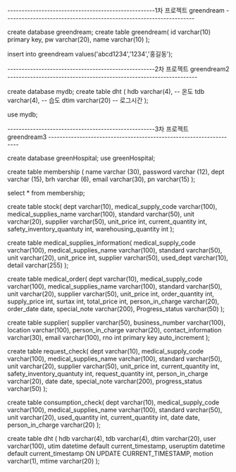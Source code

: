 ----------------------------------------------------1차 프로젝트 greendream -------------------------------------------------------------------

create database greendream; create table greendream( id varchar(10) primary key, pw varchar(20), name varchar(10) );

insert into greendream values('abcd1234','1234','홍길동');

----------------------------------------------------2차 프로젝트 greendream2 -------------------------------------------------------------------

create database mydb; create table dht ( hdb varchar(4), -- 온도 tdb varchar(4), -- 습도 dtim varchar(20) -- 로그시간 );

use mydb; 

----------------------------------------------------3차 프로젝트 greendream3 -------------------------------------------------------------------

create database greenHospital; use greenHospital;

create table membership ( name varchar (30), password varchar (12), dept varchar (15), brh varchar (6), email varchar(30), pn varchar(15) );

select * from membership;

create table stock(
	dept varchar(10),
    medical_supply_code varchar(100),
    medical_supplies_name varchar(100),
    standard varchar(50),
    unit varchar(20),
    supplier varchar(50),
    unit_price int,
    current_quantity int,
    safety_inventory_quantuty int,
    warehousing_quantity int
);

create table medical_supplies_information(
	medical_supply_code varchar(100),
    medical_supplies_name varchar(100),
    standard varchar(50),
    unit varchar(20),
    unit_price int,
    supplier varchar(50),
    used_dept varchar(10),
    detail varchar(255)
);

create table medical_order(
	dept varchar(10),
	medical_supply_code varchar(100),
    medical_supplies_name varchar(100),
    standard varchar(50),
    unit varchar(20),
    supplier varchar(50),
    unit_price int,
    order_quantity int,
    supply_price int,
    surtax int,
    total_price int,
    person_in_charge varchar(20),
    order_date date,
    special_note varchar(200),
    Progress_status varchar(50)
);

create table supplier(
	supplier varchar(50),
    business_number varchar(100),
    location varchar(100),
    person_in_charge varchar(20),
    contact_information varchar(30),
    email varchar(100),
    rno int primary key auto_increment
);

create table request_check(
	dept varchar(10),
	medical_supply_code varchar(100),
    medical_supplies_name varchar(100),
    standard varchar(50),
    unit varchar(20),
    supplier varchar(50),
    unit_price int,
    current_quantity int,
    safety_inventory_quantuty int,
    request_quantity int,
    person_in_charge varchar(20),
    date date,
    special_note varchar(200),
    progress_status varchar(50)
);

create table consumption_check(
	dept varchar(10),
    medical_supply_code varchar(100),
    medical_supplies_name varchar(100),
    standard varchar(50),
    unit varchar(20),
    used_quantity int,
    current_quantity int,
    date date,
    person_in_charge varchar(20)
);

create table dht (
	hdb varchar(4),
    tdb varchar(4),
    dtim varchar(20),
    user varchar(100),
    utim datetime default current_timestamp,
    useruptim datetime default current_timestamp ON UPDATE CURRENT_TIMESTAMP,
    motion varchar(1),
    mtime varchar(20)
);
